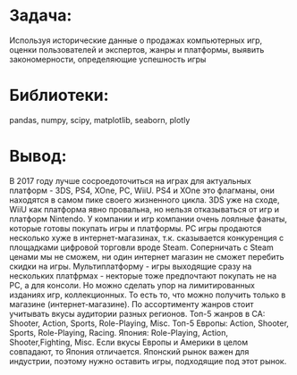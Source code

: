 # Задача:
Используя исторические данные о продажах компьютерных игр, оценки пользователей и экспертов, жанры и платформы, выявить закономерности, определяющие успешность игры

# Библиотеки:
pandas, numpy, scipy, matplotlib, seaborn, plotly

# Вывод:
В 2017 году лучше сосроедоточиться на играх для актуальных платформ - 3DS, PS4, XOne, PC, WiiU. PS4 и XOne это флагманы, они находятся в самом пике своего жизненного цикла. 3DS уже на сходе, WiiU как платформа явно провальна, но нельзя отказываться от игр и платформ Nintendo. У компании и игр компании очень лоялные фанаты, которые готовы покупать игры и платформы. PC игры продаются несколько хуже в интернет-магазинах, т.к. сказывается конкуренция с площадками цифровой торговли вроде Steam. Соперничать с Steam ценами мы не сможем, ни один интернет магазин не сможет перебить скидки на игры. Мультиплатформу - игры выходящие сразу на нескольких платфрмах - некторые тоже предпочтают покупать не на PC, а для консоли. Но можно сделать упор на лимитированных изданиях игр, коллекционных. То есть то, что можно получить только в магазине (интернет-магазине). По ассортименту жанров стоит учитывать вкусы аудитории разных регионов. Топ-5 жанров в СА: Shooter, Action, Sports, Role-Playing, Misc. Топ-5 Европы: Action, Shooter, Sports, Role-Playing, Racing. Япония: Role-Playing, Action, Shooter,Fighting, Misc. Если вкусы Европы и Америки в целом совпадают, то Япония отличается. Японский рынок важен для индустрии, поэтому нужно оставить игры, подходящие под этот рынок.
